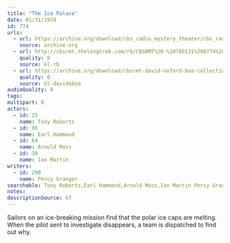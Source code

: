 ```yaml
---
title: "The Ice Palace"
date: 01/31/1978
id: 774
urls: 
  - url: https://archive.org/download/cbs_radio_mystery_theater/cbs_radio_mystery_theater-0751-0800.zip/cbs_radio_mystery_theater-0751-0800%2Fcbsrmt_0774_the_ice_palace.mp3
    source: archive-org
  - url: http://cbsrmt.thelongtrek.com/rb/CBSRMT%20-%20780131%200774%20The%20Ice%20Palace_WLNH-FM_rb_muffled2and3.mp3
    quality: 0
    source: kl-rb
  - url: https://archive.org/download/cbsrmt-david-oxford-boa-collection/CBSRMT-780131-0774-The-Ice-Palace-(128-44)_WLNH-FM-{BoA}.mp3
    quality: 0
    source: kl-davidoboa
audioQuality: 0
tags: 
multipart: 0
actors:  
  - id: 25
    name: Tony Roberts  
  - id: 95
    name: Earl Hammond  
  - id: 64
    name: Arnold Moss  
  - id: 38
    name: Ian Martin
writers:  
  - id: 290
    name: Percy Granger
searchable: Tony Roberts,Earl Hammond,Arnold Moss,Ian Martin Percy Granger
notes: 
descriptionSource: kf
---
```

Sailors on an ice-breaking mission find that the polar ice caps are melting. When the pilot sent to investigate disappears, a team is dispatched to find out why.